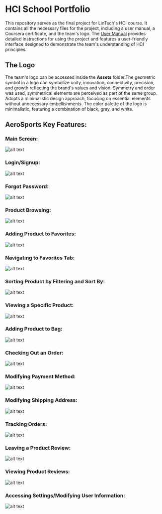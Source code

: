 # HCI School Portfolio
This repository serves as the final project for LinTech's HCI course. It contains all the necessary files for the project, including a user manual, a Coursera certificate, and the team's logo. 
The [User Manual](https://github.com/jomermandap/HCI_School_Portfolio/blob/main/USER_MANUAL.md) provides detailed instructions for using the project and features a user-friendly interface designed to demonstrate the team's understanding of HCI principles.

## The Logo
The team's logo can be accessed inside the **Assets** folder.The geometric symbol in a logo can symbolize unity, innovation, connectivity, precision, and growth reflecting the brand's values and vision.
Symmetry and order was used, symmetrical elements are perceived as part of the same group.
Adopts a minimalistic design approach, focusing on essential elements without unnecessary embellishments.
The color palette of the logo is minimalistic, featuring a combination of black, gray, and white.

## AeroSports Key Features: 
### Main Screen:
![alt text][1]
### Login/Signup:
![alt text][2]
### Forgot Password:
![alt text][3]
### Product Browsing:
![alt text][4]
### Adding Product to Favorites:
![alt text][5]
### Navigating to Favorites Tab:
![alt text][6]
### Sorting Product by Filtering and Sort By:
![alt text][7]
### Viewing a Specific Product:
![alt text][8]
### Adding Product to Bag:
![alt text][9]
### Checking Out an Order:
![alt text][10]
### Modifying Payment Method:
![alt text][11]
### Modifying Shipping Address:
![alt text][12]
### Tracking Orders:
![alt text][13]
### Leaving a Product Review:
![alt text][14]
### Viewing Product Reviews:
![alt text][15]
### Accessing Settings/Modifying User Information:
![alt text][16]


[1]: https://github.com/jomermandap/HCI_School_Portfolio/blob/main/Assets/Images/1.png
[2]: https://github.com/jomermandap/HCI_School_Portfolio/blob/main/Assets/Images/2.png
[3]: https://github.com/jomermandap/HCI_School_Portfolio/blob/main/Assets/Images/3.png
[4]: https://github.com/jomermandap/HCI_School_Portfolio/blob/main/Assets/Images/4.png
[5]: https://github.com/jomermandap/HCI_School_Portfolio/blob/main/Assets/Images/5.png
[6]: https://github.com/jomermandap/HCI_School_Portfolio/blob/main/Assets/Images/6.png
[7]: https://github.com/jomermandap/HCI_School_Portfolio/blob/main/Assets/Images/7.png
[8]: https://github.com/jomermandap/HCI_School_Portfolio/blob/main/Assets/Images/8.png
[9]: https://github.com/jomermandap/HCI_School_Portfolio/blob/main/Assets/Images/9.png
[10]: https://github.com/jomermandap/HCI_School_Portfolio/blob/main/Assets/Images/10.png
[11]: https://github.com/jomermandap/HCI_School_Portfolio/blob/main/Assets/Images/11.png
[12]: https://github.com/jomermandap/HCI_School_Portfolio/blob/main/Assets/Images/12.png
[13]: https://github.com/jomermandap/HCI_School_Portfolio/blob/main/Assets/Images/13.png
[14]: https://github.com/jomermandap/HCI_School_Portfolio/blob/main/Assets/Images/14.png
[15]: https://github.com/jomermandap/HCI_School_Portfolio/blob/main/Assets/Images/15.png
[16]: https://github.com/jomermandap/HCI_School_Portfolio/blob/main/Assets/Images/16.png
